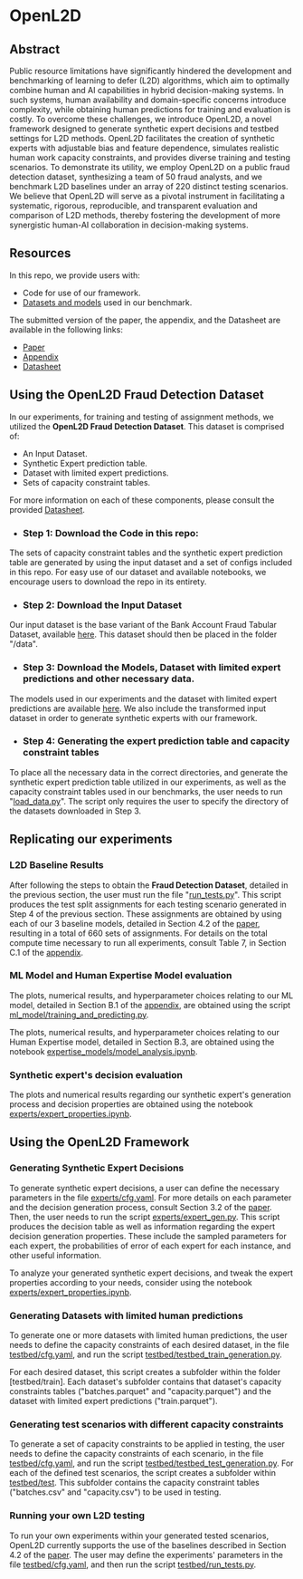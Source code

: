﻿# **O**pen**L2D**

## Abstract

Public resource limitations have significantly hindered the development and benchmarking of learning to defer (L2D) algorithms, which aim to optimally combine human and AI capabilities in hybrid decision-making systems. In such systems, human availability and domain-specific concerns introduce complexity, while obtaining human predictions for training and evaluation is costly. To overcome these challenges, we introduce OpenL2D, a novel framework designed to generate synthetic expert decisions and testbed settings for L2D methods. OpenL2D facilitates the creation of synthetic experts with adjustable bias and feature dependence, simulates realistic human work capacity constraints, and provides diverse training and testing scenarios. To demonstrate its utility, we employ OpenL2D on a public fraud detection dataset, synthesizing a team of 50 fraud analysts, and we benchmark L2D baselines under an array of 220 distinct testing scenarios. We believe that OpenL2D will serve as a pivotal instrument in facilitating a systematic, rigorous, reproducible, and transparent evaluation and comparison of L2D methods, thereby fostering the development of more synergistic human-AI collaboration in decision-making systems.

## Resources
In this repo, we provide users with:

* Code for use of our framework.
* [Datasets and models](https://drive.google.com/drive/folders/1nAUlxdOmwC6ZNtch3rxwKwNUVrYNmxkV) used in our benchmark.

The submitted version of the paper, the appendix, and the Datasheet are available in the following links:

* [Paper](documents/paper.pdf)
* [Appendix](documents/appendix.pdf)
* [Datasheet](documents/datasheet.pdf)

## Using the OpenL2D Fraud Detection Dataset

In our experiments, for training and testing of assignment methods, we utilized the **OpenL2D Fraud Detection Dataset**. This dataset is comprised of:

* An Input Dataset.
* Synthetic Expert prediction table.
* Dataset with limited expert predictions.
* Sets of capacity constraint tables.

For more information on each of these components, please consult the provided [Datasheet](documents/datasheet.pdf).

* ### Step 1: Download the Code in this repo:
The sets of capacity constraint tables and the synthetic expert prediction table are generated by using the input dataset and a set of configs included in this repo. For easy use of our dataset and available notebooks, we encourage users to download the repo in its entirety.

* ### Step 2: Download the Input Dataset
Our input dataset is the base variant of the Bank Account Fraud Tabular Dataset, available [here](https://www.kaggle.com/datasets/sgpjesus/bank-account-fraud-dataset-neurips-2022?resource=download&select=Base.csv). This dataset should then be placed in the folder "/data".

* ### Step 3: Download the Models, Dataset with limited expert predictions and other necessary data.
The models used in our experiments and the dataset with limited expert predictions are available [here](https://drive.google.com/drive/folders/1nAUlxdOmwC6ZNtch3rxwKwNUVrYNmxkV). We also include the transformed input dataset in order to generate synthetic experts with our framework. 

* ### Step 4: Generating the expert prediction table and capacity constraint tables

To place all the necessary data in the correct directories, and generate the synthetic expert prediction table utilized in our experiments, as well as the capacity constraint tables used in our benchmarks, the user needs to run "[load\_data.py](asdfadf)". The script only requires the user to specify the directory of the datasets downloaded in Step 3.

## Replicating our experiments

### L2D Baseline Results
After following the steps to obtain the **Fraud Detection Dataset**, detailed in the previous section, the user must run the file "[run_tests.py](asfasf)". This script produces the test split assignments for each testing scenario generated in Step 4 of the previous section. These assignments are obtained by using each of our 3 baseline models, detailed in Section 4.2 of the [paper](sadfa),  resulting in a total of 660 sets of assignments. For details on the total compute time necessary to run all experiments, consult Table 7, in Section C.1 of the [appendix](sdfa). 

### ML Model and Human Expertise Model evaluation

The plots, numerical results, and hyperparameter choices relating to our ML model, detailed in Section B.1 of the [appendix](sdfa), are obtained using the script [ml_model/training_and_predicting.py](asdf). 

The plots, numerical results, and hyperparameter choices relating to our Human Expertise model, detailed in Section B.3, are obtained using the notebook [expertise_models/model_analysis.ipynb](asdf). 

### Synthetic expert's decision evaluation

The plots and numerical results regarding our synthetic expert's generation process and decision properties are obtained using the notebook [experts/expert_properties.ipynb](asdf). 

## Using the OpenL2D Framework

### Generating Synthetic Expert Decisions
To generate synthetic expert decisions, a user can define the necessary parameters in the file [experts/cfg.yaml](experts/config.yaml). For more details on each parameter and the decision generation process, consult Section 3.2 of the [paper](sadfa). Then, the user needs to run the script [experts/expert_gen.py](..). This script produces the decision table as well as information regarding the expert decision generation properties. These include the sampled parameters for each expert, the probabilities of error of each expert for each instance, and other useful information. 

To analyze your generated synthetic expert decisions, and tweak the expert properties according to your needs, consider using the notebook [experts/expert_properties.ipynb](xcv).

### Generating Datasets with limited human predictions

To generate one or more datasets with limited human predictions, the user needs to define the capacity constraints of each desired dataset, in the file [testbed/cfg.yaml](sdf), and run the script [testbed/testbed_train_generation.py](asdf). 

For each desired dataset, this script creates a subfolder within the folder [testbed/train]. Each dataset's subfolder contains that dataset's capacity constraints tables ("batches.parquet" and "capacity.parquet") and the dataset with limited expert predictions ("train.parquet").

### Generating test scenarios with different capacity constraints

To generate a set of capacity constraints to be applied in testing, the user needs to define the capacity constraints of each scenario, in the file [testbed/cfg.yaml](sdf), and run the script [testbed/testbed_test_generation.py](asdf). For each of the defined test scenarios, the script creates a subfolder within [testbed/test](adf). This subfolder contains the capacity constraint tables ("batches.csv" and "capacity.csv") to be used in testing.

### Running your own L2D testing

To run your own experiments within your generated tested scenarios, OpenL2D currently supports the use of the baselines described in Section 4.2 of the [paper](asdf). The user may define the experiments' parameters in the file [testbed/cfg.yaml](sdf), and then run the script [testbed/run\_tests.py](asdf).




